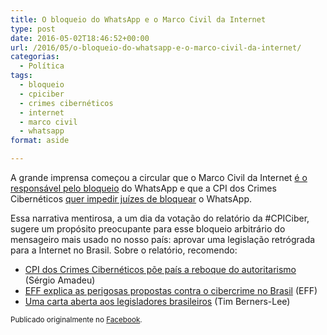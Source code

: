 ```yaml
---
title: O bloqueio do WhatsApp e o Marco Civil da Internet
type: post
date: 2016-05-02T18:46:52+00:00
url: /2016/05/o-bloqueio-do-whatsapp-e-o-marco-civil-da-internet/
categorias:
  - Política
tags:
  - bloqueio
  - cpiciber
  - crimes cibernéticos
  - internet
  - marco civil
  - whatsapp
format: aside

---
```

A grande imprensa começou a circular que o Marco Civil da Internet [é o responsável pelo bloqueio][1] do WhatsApp e que a CPI dos Crimes Cibernéticos [quer impedir juízes de bloquear][2] o WhatsApp.

Essa narrativa mentirosa, a um dia da votação do relatório da #CPICiber, sugere um propósito preocupante para esse bloqueio arbitrário do mensageiro mais usado no nosso país: aprovar uma legislação retrógrada para a Internet no Brasil. Sobre o relatório, recomendo:

  * [CPI dos Crimes Cibernéticos põe país a reboque do autoritarismo][3] (Sérgio Amadeu)
  * [EFF explica as perigosas propostas contra o cibercrime no Brasil][4] (EFF)
  * [Uma carta aberta aos legisladores brasileiros][5] (Tim Berners-Lee)

<small>Publicado originalmente no <a href="https://www.facebook.com/timadeira/posts/10209410196670667">Facebook</a>.</small>

 [1]: http://www1.folha.uol.com.br/mercado/2016/05/1766923-marco-civil-da-internet-da-brecha-a-bloqueio-do-whatsapp.shtml
 [2]: http://blogs.oglobo.globo.com/lauro-jardim/post/cpi-quer-impedir-juizes-de-bloquear-whatsapp.html
 [3]: http://noticias.uol.com.br/opiniao/coluna/2016/04/07/cpi-dos-crimes-ciberneticos-poe-pais-a-reboque-do-autoritarismo.htm
 [4]: http://ibidem.org.br/cpiciber-eff-explica-as-perigosas-propostas-contra-o-cibercrime-no-brasil/
 [5]: http://webfoundation.org/2016/04/uma-carta-aberta-aos-legisladores-brasileiros-an-open-letter-to-brazilian-lawmakers/
